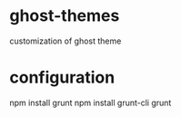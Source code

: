 # ghost-themes
customization of ghost theme

# configuration
npm install grunt
npm install grunt-cli
grunt
